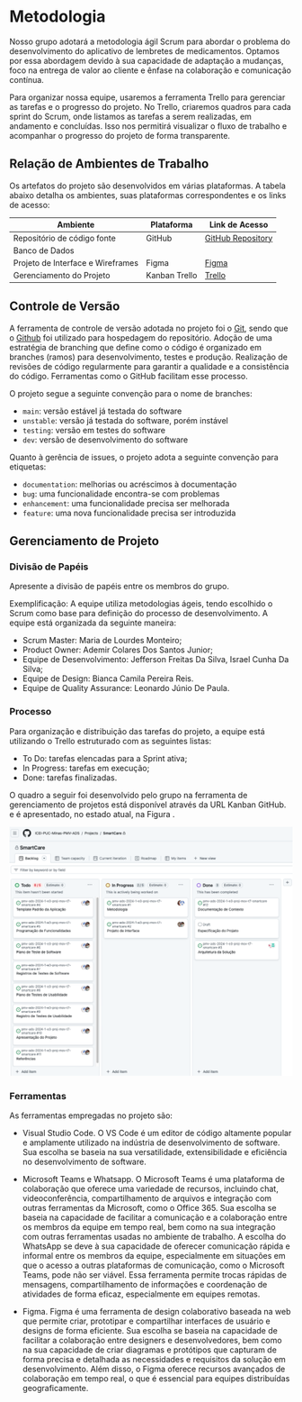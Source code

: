 
# Metodologia

<p>Nosso grupo adotará a metodologia ágil Scrum para abordar o problema do desenvolvimento do aplicativo de lembretes de medicamentos. Optamos por essa abordagem devido à sua capacidade de adaptação a mudanças, foco na entrega de valor ao cliente e ênfase na colaboração e comunicação contínua.</p>
<p>Para organizar nossa equipe, usaremos a ferramenta Trello para gerenciar as tarefas e o progresso do projeto. No Trello, criaremos quadros para cada sprint do Scrum, onde listamos as tarefas a serem realizadas, em andamento e concluídas. Isso nos permitirá visualizar o fluxo de trabalho e acompanhar o progresso do projeto de forma transparente.</p>


## Relação de Ambientes de Trabalho

Os artefatos do projeto são desenvolvidos em várias plataformas. A tabela abaixo detalha os ambientes, suas plataformas correspondentes e os links de acesso:
<table>
  <thead>
    <tr>
      <th>Ambiente</th>
      <th>Plataforma</th>
      <th>Link de Acesso</th>
    </tr>
  </thead>
  <tbody>
    <tr>
      <td>Repositório de código fonte</td>
      <td>GitHub</td>
      <td><a href="https://github.com/ICEI-PUC-Minas-PMV-ADS/pmv-ads-2024-1-e3-proj-mov-t7-smartcare.git">GitHub Repository</a></td>
    </tr>
    <tr>
      <td>Banco de Dados</td>
      <td></td>
      <td></td>
    </tr>
    <tr>
      <td>Projeto de Interface e  Wireframes</td>
      <td>Figma</td>
      <td><a href="https://www.figma.com/file/Q4y45mdJkQphxEDUcGQfPS/SmartCare?type=design&node-id=0-1&mode=design&t=uL0hZhXHfkyFkCRL-0">Figma</a></td>
    </tr>
    <tr>
      <td>Gerenciamento do Projeto</td>
      <td>Kanban Trello</td>
      <td><a href="https://github.com/orgs/ICEI-PUC-Minas-PMV-ADS/projects/912">Trello</a></td>
    </tr>
  </tbody>
</table>


## Controle de Versão

A ferramenta de controle de versão adotada no projeto foi o
[Git](https://git-scm.com/), sendo que o [Github](https://github.com)
foi utilizado para hospedagem do repositório. Adoção de uma estratégia de branching que define como o código é organizado em branches (ramos) para desenvolvimento, testes e produção. Realização de revisões de código regularmente para garantir a qualidade e a consistência do código. Ferramentas como o GitHub facilitam esse processo. 

O projeto segue a seguinte convenção para o nome de branches:

- `main`: versão estável já testada do software
- `unstable`: versão já testada do software, porém instável
- `testing`: versão em testes do software
- `dev`: versão de desenvolvimento do software

Quanto à gerência de issues, o projeto adota a seguinte convenção para
etiquetas:

- `documentation`: melhorias ou acréscimos à documentação
- `bug`: uma funcionalidade encontra-se com problemas
- `enhancement`: uma funcionalidade precisa ser melhorada
- `feature`: uma nova funcionalidade precisa ser introduzida

## Gerenciamento de Projeto

### Divisão de Papéis

Apresente a divisão de papéis entre os membros do grupo.

Exemplificação: A equipe utiliza metodologias ágeis, tendo escolhido o Scrum como base para definição do processo de desenvolvimento. A equipe está organizada da seguinte maneira:
- Scrum Master: Maria de Lourdes Monteiro;
- Product Owner: Ademir Colares Dos Santos Junior;
- Equipe de Desenvolvimento: Jefferson Freitas Da Silva, Israel Cunha Da Silva;
- Equipe de Design: Bianca Camila Pereira Reis.
- Equipe de Quality Assurance: Leonardo Júnio De Paula.

### Processo

Para organização e distribuição das tarefas do projeto, a equipe está utilizando o Trello estruturado com as seguintes listas:
 
- To Do: tarefas elencadas para a Sprint ativa;
- In Progress: tarefas em execução;
- Done: tarefas finalizadas.

O quadro a seguir foi desenvolvido pelo grupo na ferramenta de gerenciamento de projetos está disponível através da URL Kanban GitHub. e é apresentado, no estado atual, na Figura .

<img src="img/kanban-github.png">


### Ferramentas

As ferramentas empregadas no projeto são:

- Visual Studio Code.
  O VS Code é um editor de código altamente popular e amplamente utilizado na indústria de desenvolvimento de software. Sua escolha se baseia na sua versatilidade, extensibilidade e eficiência no desenvolvimento de software. 

- Microsoft Teams e Whatsapp.
O Microsoft Teams é uma plataforma de colaboração que oferece uma variedade de recursos, incluindo chat, videoconferência, compartilhamento de arquivos e integração com outras ferramentas da Microsoft, como o Office 365. Sua escolha se baseia na capacidade de facilitar a comunicação e a colaboração entre os membros da equipe em tempo real, bem como na sua integração com outras ferramentas usadas no ambiente de trabalho.
A escolha do WhatsApp se deve à sua capacidade de oferecer comunicação rápida e informal entre os membros da equipe, especialmente em situações em que o acesso a outras plataformas de comunicação, como o Microsoft Teams, pode não ser viável. Essa ferramenta permite trocas rápidas de mensagens, compartilhamento de informações e coordenação de atividades de forma eficaz, especialmente em equipes remotas.


- Figma.
  Figma é uma ferramenta de design colaborativo baseada na web que permite criar, prototipar e compartilhar interfaces de usuário e designs de forma eficiente. Sua escolha se baseia na capacidade de facilitar a colaboração entre designers e desenvolvedores, bem como na sua capacidade de criar diagramas e protótipos que capturam de forma precisa e detalhada as necessidades e requisitos da solução em desenvolvimento. Além disso, o Figma oferece recursos avançados de colaboração em tempo real, o que é essencial para equipes distribuídas geograficamente.
